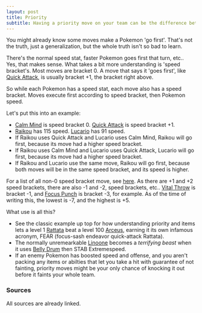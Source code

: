 ```yaml
---
layout: post
title: Priority
subtitle: Having a priority move on your team can be the difference between a win or a loss.
---
```


You might already know some moves make a Pokemon 'go first'. That's not the truth, just a generalization, but the whole truth isn't so bad to learn.

There's the normal speed stat, faster Pokemon goes first that turn, etc.. Yes, that makes sense. What takes a bit more understanding is 'speed bracket's. Most moves are bracket 0. A move that says it 'goes first', like [Quick Attack](https://www.serebii.net/attackdex-swsh/quickattack.shtml), is usually bracket +1, the bracket right above.

So while each Pokemon has a speed stat, each move also has a speed bracket. Moves execute first according to speed bracket, then Pokemon speed.

Let's put this into an example:
- [Calm Mind](https://www.serebii.net/attackdex-swsh/calmmind.shtml) is speed bracket 0. [Quick Attack](https://www.serebii.net/attackdex-swsh/quickattack.shtml) is speed bracket +1.
- [Raikou](https://www.serebii.net/pokedex-swsh/raikou) has 115 speed. [Lucario](https://www.serebii.net/pokedex-swsh/lucario) has 91 speed.
- If Raikou uses Quick Attack and Lucario uses Calm Mind, Raikou will go first, because its move had a higher speed bracket.
- If Raikou uses Calm Mind and Lucario uses Quick Attack, Lucario will go first, because its move had a higher speed bracket.
- If Raikou and Lucario use the same move, Raikou will go first, because both moves will be in the same speed bracket, and its speed is higher.

For a list of all non-0 speed bracket move, see [here](https://www.serebii.net/games/speedpriority.shtml). As there are +1 and +2 speed brackets, there are also -1 and -2, speed brackets, etc.. [Vital Throw](https://www.serebii.net/attackdex-swsh/vitalthrow.shtml) is bracket -1, and [Focus Punch](https://www.serebii.net/attackdex-swsh/focuspunch.shtml) is bracket -3, for example. As of the time of writing this, the lowest is -7, and the highest is +5.

What use is all this?
- See the classic example up top for how understanding priority and items lets a level 1 [Rattata](https://www.serebii.net/pokedex-swsh/rattata/) beat a level 100 [Arceus](https://www.serebii.net/pokedex-swsh/arceus/), earning it its own infamous acronym, FEAR (focus-sash endeavor quick-attack Rattata).
- The normally unremearkable [Linoone](https://www.serebii.net/pokedex-swsh/arceus/) becomes a *terrifying beast* when it uses [Belly Drum](https://www.serebii.net/attackdex-swsh/bellydrum.shtml) then STAB Extremespeed.
- If an enemy Pokemon has boosted speed and offense, and you aren't packing any items or abilties that let you take a hit with guarantee of not fainting, priority moves might be your only chance of knocking it out before it faints your whole team.

### Sources

All sources are already linked.
